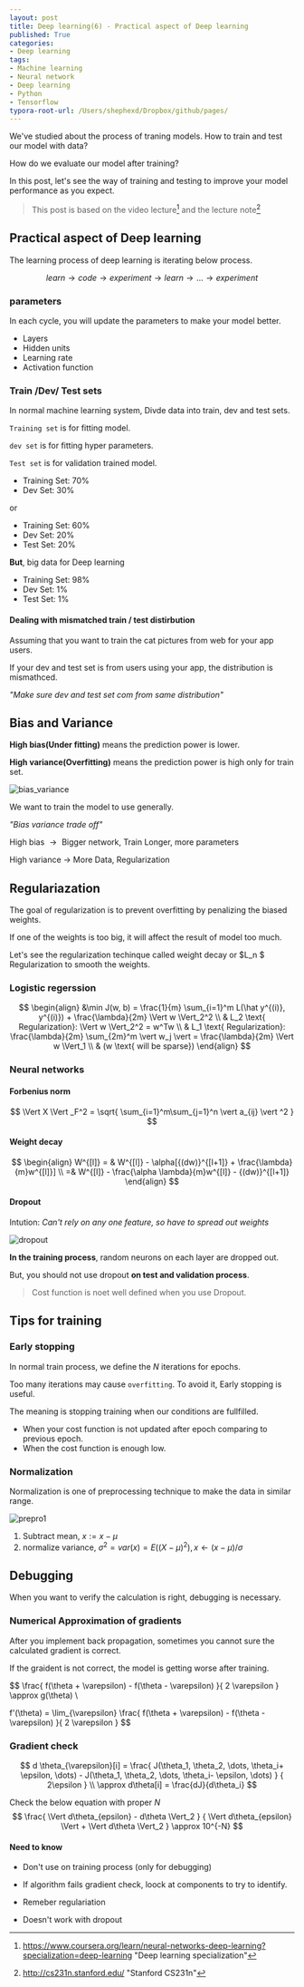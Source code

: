 ```yaml
---
layout: post
title: Deep learning(6) - Practical aspect of Deep learning
published: True
categories:
- Deep learning
tags:
- Machine learning
- Neural network
- Deep learning
- Python
- Tensorflow
typora-root-url: /Users/shephexd/Dropbox/github/pages/
---
```




We've studied about the process of traning models. How to train and test our model with data?

How do we evaluate our model after training?

In this post, let's see the way of training and testing to improve your model performance as you expect.





<!--more-->

> This post is based on the video lecture[^1] and the lecture note[^2]



## Practical aspect of Deep learning



The learning process of deep learning is iterating below process.


$$
learn \rightarrow code \rightarrow experiment \rightarrow learn \rightarrow \dots \rightarrow experiment
$$




### parameters

In each cycle, you will update the parameters to make your model better.



- Layers
- Hidden units
- Learning rate
- Activation function





### Train /Dev/ Test sets



In normal machine learning system, Divde data into train, dev and test sets.

`Training set` is for fitting model. 

`dev set` is for fitting hyper parameters. 

`Test set` is for validation trained model.



- Training Set: 70%
- Dev Set: 30%

or 

- Training Set: 60%
- Dev Set: 20%
- Test Set: 20%



**But**, big data for Deep learning

- Training Set: 98%
- Dev Set: 1%
- Test Set: 1%



#### Dealing with mismatched train / test distirbution

Assuming that you want to train the cat pictures from web for your app users.

If your dev and test set is from users using your app, the distribution is mismathced.



*"Make sure dev and test set com from same distribution"*



## Bias and Variance



**High bias(Under fitting)** means the prediction power is lower.

**High variance(Overfitting)** means the prediction power is high only for train set.



![bias_variance](/assets/post_images/DeepLearning/bias_variance.png)



We want to train the model to use generally.



*"Bias variance trade off"*



High bias $\rightarrow​$ Bigger network, Train Longer, more parameters

High variance $\rightarrow$ More Data, Regularization





## Regulariazation

The goal of regularization is to prevent overfitting by penalizing the biased weights.

If one of the weights is too big, it will affect the result of model too much.

Let's see the regularization techinque called weight decay or $L_n $ Regularization to smooth the weights.



### Logistic regerssion


$$
\begin{align}
&\min J(w, b) = \frac{1}{m} \sum_{i=1}^m L(\hat y^{(i)}, y^{(i)}) + \frac{\lambda}{2m} \Vert w \Vert_2^2 \\
& L_2 \text{ Regularization}: \Vert w \Vert_2^2 = w^Tw \\
& L_1 \text{ Regularization}: \frac{\lambda}{2m} \sum_{2m}^m \vert w_j \vert = \frac{\lambda}{2m} \Vert w \Vert_1 \\
& (w \text{ will be sparse})
\end{align}
$$




### Neural networks



#### Forbenius norm


$$
\Vert X \Vert _F^2 = \sqrt{
    \sum_{i=1}^m\sum_{j=1}^n \vert a_{ij} \vert ^2 
}
$$


#### Weight decay


$$
\begin{align}
W^{[l]} = & W^{[l]} - \alpha[{(dw)}^{[l+1]} + \frac{\lambda}{m}w^{[l]}] \\
=& W^{[l]} - \frac{\alpha \lambda}{m}w^{[l]} - {(dw)}^{[l+1]}
\end{align}
$$




#### Dropout

Intution: *Can't rely on any one feature, so have to spread out weights*



![dropout](/assets/post_images/DeepLearning/dropout.png)





**In the training process**, random neurons on each layer are dropped out.

But, you should not use dropout **on test and validation process**.



> Cost function is noet well defined when you use Dropout.



## Tips for training



### Early stopping

In normal train process, we define the $N$ iterations for epochs.

Too many iterations may cause `overfitting`. To avoid it, Early stopping is useful.

The meaning is stopping training when our conditions are fullfilled.



- When your cost function is not updated after epoch comparing to previous epoch.
- When the cost function is enough low.



### Normalization

Normalization is one of preprocessing technique to make the data in similar range.



![prepro1](/assets/post_images/DeepLearning/prepro1.jpeg)





1. Subtract mean, $x := x - \mu​$
2. normalize variance, $\sigma^2 = var(x) = E((X - \mu)^2), x \leftarrow (x - \mu) / \sigma$





## Debugging

When you want to verify the calculation is right, debugging is necessary.



### Numerical Approximation of gradients



After you implement back propagation, sometimes you cannot sure the calculated gradient is correct.

If the graident is not correct, the model is getting worse after training.




$$
\frac{
    f(\theta + \varepsilon) - f(\theta - \varepsilon)
}{
    2 \varepsilon
}
\approx g(\theta) \\

f'(\theta) = 
\lim_{\varepsilon}
\frac{
    f(\theta + \varepsilon) - f(\theta - \varepsilon)
}{
    2 \varepsilon
}
$$


### Gradient check


$$
d \theta_{\varepsilon}[i] = \frac{
    J(\theta_1, \theta_2, \dots, \theta_i+ \epsilon, \dots) -
    J(\theta_1, \theta_2, \dots, \theta_i- \epsilon, \dots)
}
{
    2\epsilon
} \\
\approx d\theta[i] = \frac{dJ}{d\theta_i}
$$




Check the below equation with proper $N$
$$
\frac{
    \Vert d\theta_{epsilon} - d\theta \Vert_2
}
{
    \Vert d\theta_{epsilon} \Vert + \Vert d\theta \Vert_2
}
\approx 10^{-N}
$$


#### Need to know

- Don't use on training process (only for debugging)
- If algorithm fails gradient check, loock at components to try to identify.

- Remeber regulariation
- Doesn't work with dropout





[^1]:	https://www.coursera.org/learn/neural-networks-deep-learning?specialization=deep-learning	"Deep learning specialization"

[^2]: http://cs231n.stanford.edu/	"Stanford CS231n"

